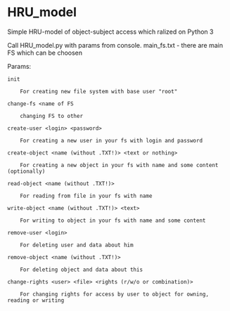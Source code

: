 # HRU_model
Simple HRU-model of object-subject access which ralized on Python 3

Call HRU_model.py with params from console.
main_fs.txt - there are main FS which can be choosen

Params: 

    init

        For creating new file system with base user "root"

    change-fs <name of FS

        changing FS to other

    create-user <login> <password>

        For creating a new user in your fs with login and password

    create-object <name (without .TXT!)> <text or nothing>

        For creating a new object in your fs with name and some content (optionally)

    read-object <name (without .TXT!)>

        For reading from file in your fs with name

    write-object <name (without .TXT!)> <text>

        For writing to object in your fs with name and some content

    remove-user <login>

        For deleting user and data about him

    remove-object <name (without .TXT!)>

        For deleting object and data about this

    change-rights <user> <file> <rights (r/w/o or combination)>

        For changing rights for access by user to object for owning, reading or writing
